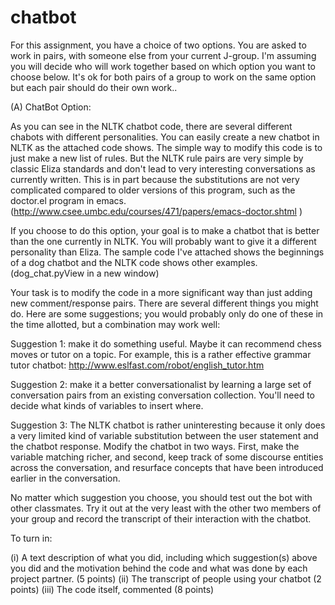 chatbot
=======
For this assignment, you have a choice of two options.   You are asked to work in pairs, with someone else from your current J-group.  I'm assuming you will decide who will work together based on which option you want to choose below.  It's ok for both pairs of a group to work on the same option but each pair should do their own work..

(A) ChatBot Option:

As you can see in the NLTK chatbot code, there are several different chabots with different personalities. You can easily create a new chatbot in NLTK as the attached code shows. The simple way to modify this code is to just make a new list of rules. But the NLTK rule pairs are very simple by classic Eliza standards and don't lead to very interesting conversations as currently written. This is in part because the substitutions are not very complicated compared to older versions of this program, such as the doctor.el program in emacs.
(http://www.csee.umbc.edu/courses/471/papers/emacs-doctor.shtml )

If you choose to do this option, your goal is to make a chatbot that is better than the one currently in NLTK.   You will probably want to give it a different personality than Eliza. The sample code I've attached shows the beginnings of a dog chatbot and the NLTK code shows other examples. (dog_chat.pyView in a new window)

Your task is to modify the code in a more significant way than just adding new comment/response pairs. There are several different things you might do. Here are some suggestions; you would probably only do one of these in the time allotted, but a combination may work well:

Suggestion 1: make it do something useful.  Maybe it can recommend chess moves or tutor on a topic. For example, this is a rather effective grammar tutor chatbot:  http://www.eslfast.com/robot/english_tutor.htm 

Suggestion 2: make it a better conversationalist by learning a large set of conversation pairs from an existing conversation collection. You'll need to decide what kinds of variables to insert where.

Suggestion 3: The NLTK chatbot is rather uninteresting because it only does a very limited kind of variable  substitution between the user statement and the chatbot response. Modify the chatbot in two ways. First, make the variable matching richer, and second, keep track of some discourse entities across the conversation, and resurface concepts that have been introduced earlier in the conversation.

No matter which suggestion you choose, you should test out the bot with other classmates. Try it out at the very least with the other two members of your group and record the transcript of their interaction with the chatbot.

To turn in:

(i) A text description of what you did, including which suggestion(s) above you did and the motivation behind the code and what was done by each project partner. (5 points)
(ii) The transcript of people using your chatbot (2 points)
(iii) The code itself, commented (8 points)
